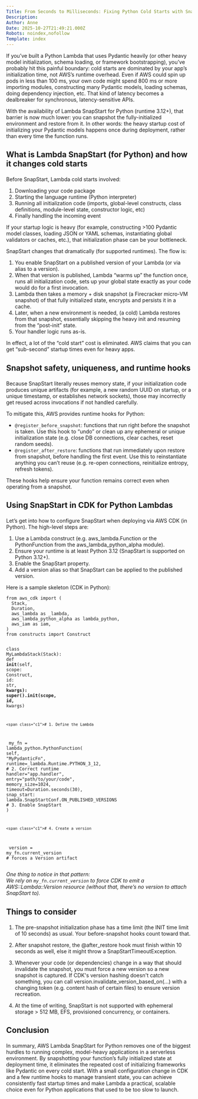 ```yaml
---
Title: From Seconds to Milliseconds: Fixing Python Cold Starts with SnapStart
Description: 
Author: Anne
Date: 2025-10-27T21:49:21.000Z
Robots: noindex,nofollow
Template: index
---
```

<p>If you’ve built a Python Lambda that uses Pydantic heavily (or other heavy model initialization, schema loading, or framework bootstrapping), you’ve probably hit this painful boundary: cold starts are dominated by your app’s initialization time, not AWS’s runtime overhead. Even if AWS could spin up pods in less than 100 ms, your own code might spend 800 ms or more importing modules, constructing many Pydantic models, loading schemas, doing dependency injection, etc. That kind of latency becomes a dealbreaker for synchronous, latency-sensitive APIs.</p>

<p>With the availability of Lambda SnapStart for Python (runtime 3.12+), that barrier is now much lower: you can snapshot the fully-initialized environment and restore from it. In other words: the heavy startup cost of initializing your Pydantic models happens once during deployment, rather than every time the function runs.</p>

<h2>
  
  
  What is Lambda SnapStart (for Python) and how it changes cold starts
</h2>

<p>Before SnapStart, Lambda cold starts involved:</p>

<ol>
<li>Downloading your code package</li>
<li>Starting the language runtime (Python interpreter)</li>
<li>Running all initialization code (imports, global-level constructs, class definitions, module-level state, constructor logic, etc)</li>
<li>Finally handling the incoming event</li>
</ol>

<p>If your startup logic is heavy (for example, constructing &gt;100 Pydantic model classes, loading JSON or YAML schemas, instantiating global validators or caches, etc.), that initialization phase can be your bottleneck.</p>

<p>SnapStart changes that dramatically (for supported runtimes). The flow is:</p>

<ol>
<li>You enable SnapStart on a published version of your Lambda (or via alias to a version).</li>
<li>When that version is published, Lambda “warms up” the function once, runs all initialization code, sets up your global state exactly as your code would do for a first invocation.</li>
<li>Lambda then takes a memory + disk snapshot (a Firecracker micro-VM snapshot) of that fully initialized state, encrypts and persists it in a cache.</li>
<li>Later, when a new environment is needed, (a cold) Lambda restores from that snapshot, essentially skipping the heavy init and resuming from the “post-init” state.</li>
<li>Your handler logic runs as-is.</li>
</ol>

<p>In effect, a lot of the “cold start” cost is eliminated. AWS claims that you can get “sub-second” startup times even for heavy apps.</p>

<h2>
  
  
  Snapshot safety, uniqueness, and runtime hooks
</h2>

<p>Because SnapStart literally reuses memory state, if your initialization code produces unique artifacts (for example, a new random UUID on startup, or a unique timestamp, or establishes network sockets), those may incorrectly get reused across invocations if not handled carefully.</p>

<p>To mitigate this, AWS provides runtime hooks for Python:</p>

<ul>
<li>
<code>@register_before_snapshot</code>: functions that run right before the snapshot is taken. Use this hook to “undo” or clean up any ephemeral or unique initialization state (e.g. close DB connections, clear caches, reset random seeds). </li>
<li>
<code>@register_after_restore</code>: functions that run immediately upon restore from snapshot, before handling the first event. Use this to reinstantiate anything you can’t reuse (e.g. re-open connections, reinitialize entropy, refresh tokens). </li>
</ul>

<p>These hooks help ensure your function remains correct even when operating from a snapshot.</p>

<h2>
  
  
  Using SnapStart in CDK for Python Lambdas
</h2>

<p>Let’s get into how to configure SnapStart when deploying via AWS CDK (in Python). The high-level steps are:</p>

<ol>
<li>Use a Lambda construct (e.g. aws_lambda.Function or the PythonFunction from the aws_lambda_python_alpha module).</li>
<li>Ensure your runtime is at least Python 3.12 (SnapStart is supported on Python 3.12+).</li>
<li>Enable the SnapStart property.</li>
<li>Add a version alias so that SnapStart can be applied to the published version.</li>
</ol>

<p>Here is a sample skeleton (CDK in Python):<br>
</p>

<div class="highlight js-code-highlight">
<pre class="highlight python"><code><span class="kn">from</span> <span class="n">aws_cdk</span> <span class="kn">import</span> <span class="p">(</span>
  <span class="n">Stack</span><span class="p">,</span>
  <span class="n">Duration</span><span class="p">,</span>
  <span class="n">aws_lambda</span> <span class="k">as</span> <span class="n">_lambda</span><span class="p">,</span>
  <span class="n">aws_lambda_python_alpha</span> <span class="k">as</span> <span class="n">lambda_python</span><span class="p">,</span>
  <span class="n">aws_iam</span> <span class="k">as</span> <span class="n">iam</span><span class="p">,</span>
<span class="p">)</span>
<span class="kn">from</span> <span class="n">constructs</span> <span class="kn">import</span> <span class="n">Construct</span>

<span class="k">class</span> <span class="nc">MyLambdaStack</span><span class="p">(</span><span class="n">Stack</span><span class="p">):</span>
  <span class="k">def</span> <span class="nf">__init__</span><span class="p">(</span><span class="n">self</span><span class="p">,</span> <span class="n">scope</span><span class="p">:</span> <span class="n">Construct</span><span class="p">,</span> <span class="nb">id</span><span class="p">:</span> <span class="nb">str</span><span class="p">,</span> <span class="o">**</span><span class="n">kwargs</span><span class="p">):</span>
    <span class="nf">super</span><span class="p">().</span><span class="nf">__init__</span><span class="p">(</span><span class="n">scope</span><span class="p">,</span> <span class="nb">id</span><span class="p">,</span> <span class="o">**</span><span class="n">kwargs</span><span class="p">)</span>

    <span class="c1"># 1. Define the Lambda
</span>    <span class="n">my_fn</span> <span class="o">=</span> <span class="n">lambda_python</span><span class="p">.</span><span class="nc">PythonFunction</span><span class="p">(</span>
      <span class="n">self</span><span class="p">,</span> <span class="sh">"</span><span class="s">MyPydanticFn</span><span class="sh">"</span><span class="p">,</span>
      <span class="n">runtime</span><span class="o">=</span><span class="n">_lambda</span><span class="p">.</span><span class="n">Runtime</span><span class="p">.</span><span class="n">PYTHON_3_12</span><span class="p">,</span> <span class="c1"># 2. Correct runtime
</span>      <span class="n">handler</span><span class="o">=</span><span class="sh">"</span><span class="s">app.handler</span><span class="sh">"</span><span class="p">,</span>
      <span class="n">entry</span><span class="o">=</span><span class="sh">"</span><span class="s">path/to/your/code</span><span class="sh">"</span><span class="p">,</span>
      <span class="n">memory_size</span><span class="o">=</span><span class="mi">1024</span><span class="p">,</span>
      <span class="n">timeout</span><span class="o">=</span><span class="n">Duration</span><span class="p">.</span><span class="nf">seconds</span><span class="p">(</span><span class="mi">30</span><span class="p">),</span>
      <span class="n">snap_start</span><span class="p">:</span> <span class="k">lambda</span><span class="p">.</span><span class="n">SnapStartConf</span><span class="p">.</span><span class="n">ON_PUBLISHED_VERSIONS</span> <span class="c1"># 3. Enable SnapStart
</span>    <span class="p">)</span>

    <span class="c1"># 4. Create a version
</span>    <span class="n">version</span> <span class="o">=</span> <span class="n">my_fn</span><span class="p">.</span><span class="n">current_version</span>  <span class="c1"># forces a Version artifact
</span></code></pre>

</div>



<p><em>One thing to notice in that pattern:<br>
We rely on <code>my_fn.current_version</code> to force CDK to emit a AWS::Lambda::Version resource (without that, there’s no version to attach SnapStart to).</em></p>

<h2>
  
  
  Things to consider
</h2>

<ol>
<li><p>The pre-snapshot initialization phase has a time limit (the INIT time limit of 10 seconds) as usual. Your before-snapshot hooks count toward that.</p></li>
<li><p>After snapshot restore, the @after_restore hook must finish within 10 seconds as well, else it might throw a SnapStartTimeoutException.</p></li>
<li><p>Whenever your code (or dependencies) change in a way that should invalidate the snapshot, you must force a new version so a new snapshot is captured. If CDK's version hashing doesn't catch something, you can call version.invalidate_version_based_on(...) with a changing token (e.g. content hash of certain files) to ensure version recreation.</p></li>
<li><p>At the time of writing, SnapStart is not supported with ephemeral storage &gt; 512 MB, EFS, provisioned concurrency, or containers.</p></li>
</ol>

<h2>
  
  
  Conclusion
</h2>

<p>In summary, AWS Lambda SnapStart for Python removes one of the biggest hurdles to running complex, model-heavy applications in a serverless environment. By snapshotting your function’s fully initialized state at deployment time, it eliminates the repeated cost of initializing frameworks like Pydantic on every cold start. With a small configuration change in CDK and a few runtime hooks to manage transient state, you can achieve consistently fast startup times and make Lambda a practical, scalable choice even for Python applications that used to be too slow to launch.</p>

